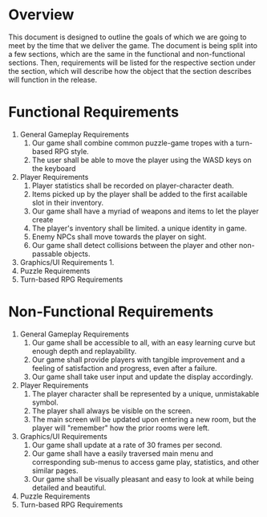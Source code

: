 # Overview

This document is designed to outline the goals of which we are going to meet by the time that we deliver the game. The document is being split into a few sections, which are the same in the functional and non-functional sections. Then, requirements will be listed for the respective section under the section, which will describe how the object that the section describes will function in the release.

# Functional Requirements

1. General Gameplay Requirements
   1. Our game shall combine common puzzle-game tropes with a turn-based RPG style.
   2. The user shall be able to move the player using the WASD keys on the keyboard
2. Player Requirements
   1. Player statistics shall be recorded on player-character death.
   2. Items picked up by the player shall be added to the first acailable slot in their inventory.
   3. Our game shall have a myriad of weapons and items to let the player create
   4. The player's inventory shall be limited. a unique identity in game.
   5. Enemy NPCs shall move towards the player on sight.
   6. Our game shall detect collisions between the player and other non-passable objects.
3. Graphics/UI Requirements
   1. 
4. Puzzle Requirements
5. Turn-based RPG Requirements

# Non-Functional Requirements

1. General Gameplay Requirements
   1. Our game shall be accessible to all, with an easy learning curve but enough depth and replayability.
   2. Our game shall provide players with tangible improvement and a feeling of satisfaction and progress, even after a failure.
   3. Our game shall take user input and update the display accordingly.
2. Player Requirements
   1. The player character shall be represented by a unique, unmistakable symbol.
   2. The player shall always be visible on the screen.
   3. The main screen will be updated upon entering a new room, but the player will "remember" how the prior rooms were left.
3. Graphics/UI Requirements
   1. Our game shall update at a rate of 30 frames per second.
   2. Our game shall have a easily traversed main menu and corresponding sub-menus to access game play, statistics, and other similar pages.
   3. Our game shall be visually pleasant and easy to look at while being detailed and beautiful.
4. Puzzle Requirements
5. Turn-based RPG Requirements
